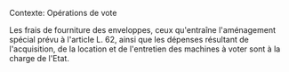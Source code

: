 Contexte: Opérations de vote

Les frais de fourniture des enveloppes, ceux qu'entraîne l'aménagement spécial prévu à l'article L. 62, ainsi que les dépenses résultant de l'acquisition, de la location et de l'entretien des machines à voter sont à la charge de l'Etat.